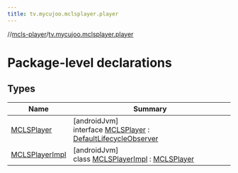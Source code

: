 ```yaml
---
title: tv.mycujoo.mclsplayer.player
---
```

//[mcls-player](../../index.html)/[tv.mycujoo.mclsplayer.player](index.html)



# Package-level declarations



## Types


| Name | Summary |
|---|---|
| [MCLSPlayer](-m-c-l-s-player/index.html) | [androidJvm]<br>interface [MCLSPlayer](-m-c-l-s-player/index.html) : [DefaultLifecycleObserver](https://developer.android.com/reference/kotlin/androidx/lifecycle/DefaultLifecycleObserver.html) |
| [MCLSPlayerImpl](-m-c-l-s-player-impl/index.html) | [androidJvm]<br>class [MCLSPlayerImpl](-m-c-l-s-player-impl/index.html) : [MCLSPlayer](-m-c-l-s-player/index.html) |

